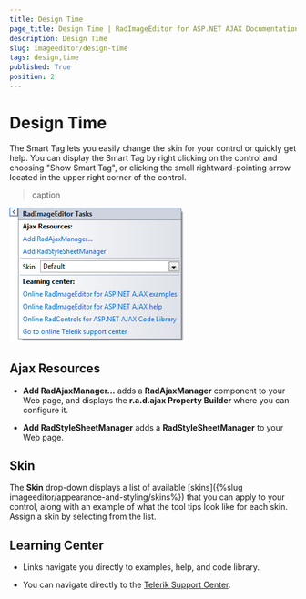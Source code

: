 ```yaml
---
title: Design Time
page_title: Design Time | RadImageEditor for ASP.NET AJAX Documentation
description: Design Time
slug: imageeditor/design-time
tags: design,time
published: True
position: 2
---
```


# Design Time



The Smart Tag lets you easily change the skin for your control or quickly get help. You can display the Smart Tag by right clicking on the control and choosing "Show Smart Tag", or clicking the small rightward-pointing arrow located in the upper right corner of the control.
>caption 

![imageeditor-smart-tag](images/imageeditor-smart-tag.png)

## Ajax Resources

* **Add RadAjaxManager...** adds a **RadAjaxManager** component to your Web page, and displays the **r.a.d.ajax Property Builder** where you can configure it.

* **Add RadStyleSheetManager** adds a **RadStyleSheetManager** to your Web page.

## Skin

The **Skin** drop-down displays a list of available [skins]({%slug imageeditor/appearance-and-styling/skins%}) that you can apply to your control, along with an example of what the tool tips look like for each skin. Assign a skin by selecting from the list.

## Learning Center

* Links navigate you directly to examples, help, and code library.

* You can navigate directly to the [Telerik Support Center](http://www.telerik.com/support/home.aspx).
